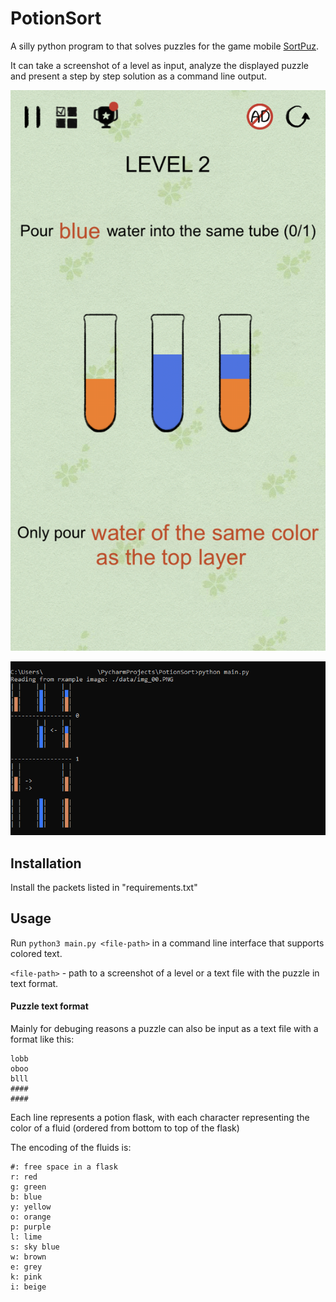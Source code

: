 # PotionSort

A silly python program to that solves puzzles for the game mobile [SortPuz](https://apps.apple.com/us/app/sortpuz-water-puzzles-games/id1560298214).

It can take a screenshot of a level as input, analyze the displayed puzzle and present a step by step solution as a command line output.

![example image with 2 sets](data/img_00.png)

![example image with 2 sets](data/example.jpg)

## Installation

Install the packets listed in "requirements.txt"

## Usage

Run `python3 main.py <file-path>` in a command line interface that supports colored text.

`<file-path>` - path to a screenshot of a level or a text file with the puzzle in text format.

#### Puzzle text format

Mainly for debuging reasons a puzzle can also be input as a text file with a format like this:

```
lobb
oboo
blll
####
####
```

Each line represents a potion flask, with each character representing the color of a fluid (ordered from bottom to top of the flask)

The encoding of the fluids is:

```
#: free space in a flask
r: red
g: green
b: blue
y: yellow
o: orange
p: purple
l: lime
s: sky blue
w: brown 
e: grey
k: pink
i: beige
```